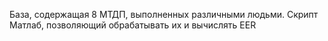 База, содержащая 8 МТДП, выполненных различными людьми. Скрипт Матлаб, позволяющий обрабатывать их и вычислять EER
